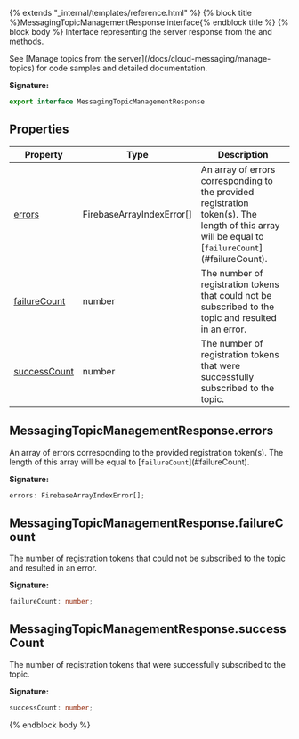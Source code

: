 {% extends "_internal/templates/reference.html" %}
{% block title %}MessagingTopicManagementResponse interface{% endblock title %}
{% block body %}
Interface representing the server response from the  and  methods.

See \[Manage topics from the server\](/docs/cloud-messaging/manage-topics) for code samples and detailed documentation.

<b>Signature:</b>

```typescript
export interface MessagingTopicManagementResponse 
```

## Properties

|  Property | Type | Description |
|  --- | --- | --- |
|  [errors](./firebase-admin.messaging.messagingtopicmanagementresponse.md#messagingtopicmanagementresponseerrors) | FirebaseArrayIndexError\[\] | An array of errors corresponding to the provided registration token(s). The length of this array will be equal to \[<code>failureCount</code>\](\#failureCount). |
|  [failureCount](./firebase-admin.messaging.messagingtopicmanagementresponse.md#messagingtopicmanagementresponsefailurecount) | number | The number of registration tokens that could not be subscribed to the topic and resulted in an error. |
|  [successCount](./firebase-admin.messaging.messagingtopicmanagementresponse.md#messagingtopicmanagementresponsesuccesscount) | number | The number of registration tokens that were successfully subscribed to the topic. |

## MessagingTopicManagementResponse.errors

An array of errors corresponding to the provided registration token(s). The length of this array will be equal to \[`failureCount`<!-- -->\](\#failureCount).

<b>Signature:</b>

```typescript
errors: FirebaseArrayIndexError[];
```

## MessagingTopicManagementResponse.failureCount

The number of registration tokens that could not be subscribed to the topic and resulted in an error.

<b>Signature:</b>

```typescript
failureCount: number;
```

## MessagingTopicManagementResponse.successCount

The number of registration tokens that were successfully subscribed to the topic.

<b>Signature:</b>

```typescript
successCount: number;
```
{% endblock body %}
